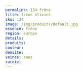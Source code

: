 ```yaml
---
permalink: 134-frêne
title: frêne olivier
sku: 134
image: /img/produits/default.jpg
essence: frêne
region: europe
details: 
produits:
couleur: 
densite: 
veines: sans
rarete: 
---
```

